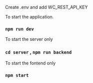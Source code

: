 Create .env and add WC_REST_API_KEY

To start the application.
### `npm run dev`
To start the server only
### `cd server` , `npm run backend`

To start the fontend only
### `npm start`